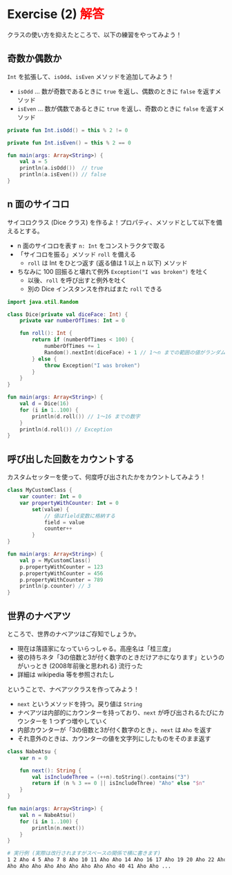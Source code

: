 # Exercise (2) <span style="color: red;">解答</span>

クラスの使い方を抑えたところで、以下の練習をやってみよう！

## 奇数か偶数か

`Int` を拡張して、`isOdd`、`isEven` メソッドを追加してみよう！

* `isOdd` ... 数が奇数であるときに `true` を返し、偶数のときに `false` を返すメソッド
* `isEven` ... 数が偶数であるときに `true` を返し、奇数のときに `false` を返すメソッド

```kotlin
private fun Int.isOdd() = this % 2 != 0

private fun Int.isEven() = this % 2 == 0

fun main(args: Array<String>) {
    val a = 5
    println(a.isOdd())  // true
    println(a.isEven()) // false
}
```

## n 面のサイコロ

サイコロクラス (Dice クラス) を作るよ！プロパティ、メソッドとして以下を備えるとする。

* n 面のサイコロを表す `n: Int` をコンストラクタで取る
* 「サイコロを振る」メソッド `roll` を備える
  * `roll` は Int をひとつ返す (返る値は 1 以上 n 以下) メソッド
* ちなみに 100 回振ると壊れて例外 `Exception("I was broken")` を吐く
  * 以後、`roll` を呼び出すと例外を吐く
  * 別の Dice インスタンスを作ればまた `roll` できる

```kotlin
import java.util.Random

class Dice(private val diceFace: Int) {
    private var numberOfTimes: Int = 0

    fun roll(): Int {
        return if (numberOfTimes < 100) {
            numberOfTimes += 1
            Random().nextInt(diceFace) + 1 // 1〜n までの範囲の値がランダムで返る
        } else {
            throw Exception("I was broken")
        }
    }
}

fun main(args: Array<String>) {
    val d = Dice(16)
    for (i in 1..100) {
        println(d.roll()) // 1〜16 までの数字
    }
    println(d.roll()) // Exception
}
```

## 呼び出した回数をカウントする

カスタムセッターを使って、何度呼び出されたかをカウントしてみよう！

```kotlin
class MyCustomClass {
    var counter: Int = 0
    var propertyWithCounter: Int = 0
        set(value) {
            // 値はfield変数に格納する
            field = value
            counter++
        }
}

fun main(args: Array<String>) {
    val p = MyCustomClass()
    p.propertyWithCounter = 123
    p.propertyWithCounter = 456
    p.propertyWithCounter = 789
    println(p.counter) // 3
}
```

## 世界のナベアツ

ところで、世界のナベアツはご存知でしょうか。
* 現在は落語家になっていらっしゃる。高座名は「桂三度」
* 彼の持ちネタ「3の倍数と3が付く数字のときだけアホになります」というのがいっとき (2008年前後と思われる) 流行った
* 詳細は wikipedia 等を参照されたし

ということで、ナベアツクラスを作ってみよう！
* `next` というメソッドを持つ。戻り値は `String`
* ナベアツは内部的にカウンターを持っており、`next` が呼び出されるたびにカウンターを 1 つずつ増やしていく
* 内部カウンターが「3の倍数と3が付く数字のとき」、`next` は `Aho` を返す
* それ意外のときは、カウンターの値を文字列にしたものをそのまま返す

```kotlin
class NabeAtsu {
    var n = 0

    fun next(): String {
        val isIncludeThree = (++n).toString().contains("3")
        return if (n % 3 == 0 || isIncludeThree) "Aho" else "$n"
    }
} 

fun main(args: Array<String>) {
    val n = NabeAtsu()
    for (i in 1..100) {
        println(n.next())
    }
}
```

```bash
# 実行例 (実際は改行されますがスペースの関係で横に書きます)
1 2 Aho 4 5 Aho 7 8 Aho 10 11 Aho Aho 14 Aho 16 17 Aho 19 20 Aho 22 Aho Aho 25 26 Aho 28 29 Aho
Aho Aho Aho Aho Aho Aho Aho Aho Aho 40 41 Aho Aho ...
```
